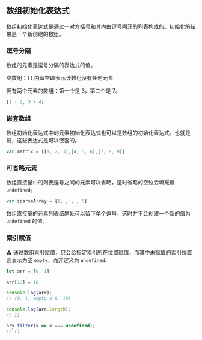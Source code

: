 ## 数组初始化表达式

数组初始化表达式是通过一对方括号和其内由逗号隔开的列表构成的。初始化的结果是一个新创建的数组。

### 逗号分隔

数组的元素是逗号分隔的表达式的值。

空数组：`[]` 内留空即表示该数组没有任何元素

拥有两个元素的数组：第一个是 3，第二个是 7。

```js
[1 + 2, 3 + 4]
```

### 嵌套数组

数组初始化表达式中的元素初始化表达式也可以是数组的初始化表达式。也就是说，这些表达式是可以嵌套的。

```js
var matrix = [[1, 2, 3],[4, 5, 6],[7, 8, 9]]
```

### 可省略元素

数组直接量中的列表逗号之间的元素可以省略，这时省略的空位会填充值 `undefined`。

```js
var sparseArray = [1, , , , 5]
```

数组直接量的元素列表结尾处可以留下单个逗号，这时并不会创建一个新的值为 `undefined` 的值。

### 索引赋值

⚠️ 通过数组索引赋值，只会给指定索引所在位置赋值，而其中未赋值的索引位置则表示为空 `empty`，而非定义为 `undefined`.

```js
let arr = [0, 1]

arr[10] = 10

console.log(arr);
// [0, 1, empty x 8, 10]

console.log(arr.length);
// 11

ary.filter(x => x === undefined);
// []
```

